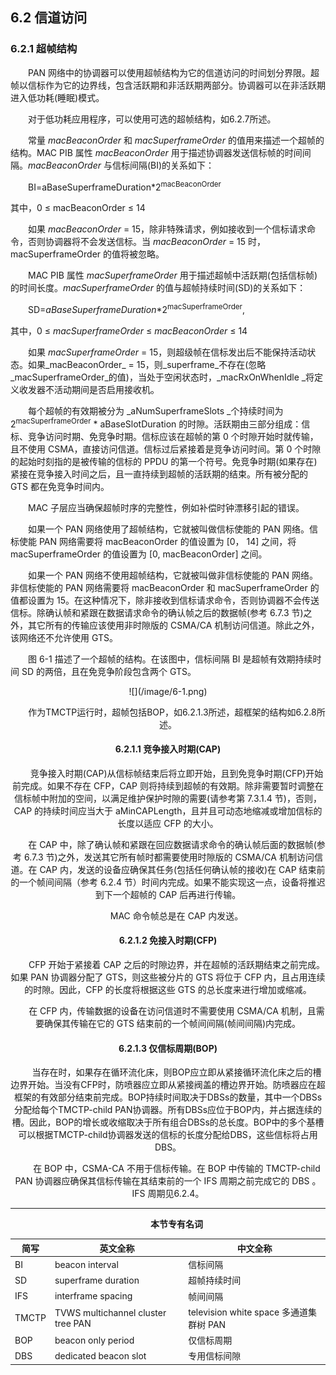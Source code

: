 ## 6.2 信道访问

### 6.2.1 超帧结构

　　PAN 网络中的协调器可以使用超帧结构为它的信道访问的时间划分界限。超帧以信标作为它的边界线，包含活跃期和非活跃期两部分。协调器可以在非活跃期进入低功耗\(睡眠\)模式。

　　对于低功耗应用程序，可以使用可选的超帧结构，如6.2.7所述。

　　常量 _macBeaconOrder_ 和 _macSuperframeOrder_ 的值用来描述一个超帧的结构。MAC PIB 属性 _macBeaconOrder_ 用于描述协调器发送信标帧的时间间隔。_macBeaconOrder_ 与信标间隔(BI)的关系如下：

　　BI=aBaseSuperframeDuration*2<sup>macBeaconOrder</sup>

其中，0 ≤ macBeaconOrder ≤ 14

　　如果 _macBeaconOrder_ = 15，除非特殊请求，例如接收到一个信标请求命令，否则协调器将不会发送信标。当 _macBeaconOrder_ = 15 时，macSuperframeOrder 的值将被忽略。

　　MAC PIB 属性 _macSuperframeOrder_ 用于描述超帧中活跃期(包括信标帧)的时间长度。_macSuperframeOrder_ 的值与超帧持续时间(SD)的关系如下：

　　SD=_aBaseSuperframeDuration_*2<sup>macSuperframeOrder</sup>,

其中，0 ≤ _macSuperframeOrder_ ≤ _macBeaconOrder_ ≤ 14

　　如果 _macSuperframeOrder_ = 15，则超级帧在信标发出后不能保持活动状态。如果_macBeaconOrder_ = 15，则_superframe_不存在(忽略_macSuperframeOrder_的值)，当处于空闲状态时，_macRxOnWhenIdle _将定义收发器不活动期间是否启用接收机。

　　每个超帧的有效期被分为 _aNumSuperframeSlots _个持续时间为 2<sup>macSuperframeOrder</sup> * aBaseSlotDuration 的时隙。活跃期由三部分组成：信标、竞争访问时期、免竞争时期。信标应该在超帧的第 0 个时隙开始时就传输，且不使用 CSMA，直接访问信道。信标过后紧接着是竞争访问时间。第 0 个时隙的起始时刻指的是被传输的信标的 PPDU 的第一个符号。免竞争时期(如果存在)紧接在竞争接入时间之后，且一直持续到超帧的活跃期的结束。所有被分配的 GTS 都在免竞争时间内。

　　MAC 子层应当确保超帧时序的完整性，例如补偿时钟漂移引起的错误。

　　如果一个 PAN 网络使用了超帧结构，它就被叫做信标使能的 PAN 网络。信标使能 PAN 网络需要将 macBeaconOrder 的值设置为 [0， 14] 之间，将 macSuperframeOrder 的值设置为 [0, macBeaconOrder] 之间。

　　如果一个 PAN 网络不使用超帧结构，它就被叫做非信标使能的 PAN 网络。非信标使能的 PAN 网络需要将 macBeaconOrder 和 macSuperframeOrder 的值都设置为 15。在这种情况下，除非接收到信标请求命令，否则协调器不会传送信标。除确认帧和紧跟在数据请求命令的确认帧之后的数据帧(参考 6.7.3 节)之外，其它所有的传输应该使用非时隙版的 CSMA/CA 机制访问信道。除此之外，该网络还不允许使用 GTS。

　　图 6-1 描述了一个超帧的结构。在该图中，信标间隔 BI 是超帧有效期持续时间 SD 的两倍，且在免竞争阶段包含两个 GTS。


<div align=center>![](/image/6-1.png)

　　作为TMCTP运行时，超帧包括BOP，如6.2.1.3所述，超框架的结构如6.2.8所述。

#### 6.2.1.1 竞争接入时期(CAP)
　　竞争接入时期(CAP)从信标帧结束后将立即开始，且到免竞争时期(CFP)开始前完成。如果不存在 CFP，CAP 则将持续到超帧的有效期。除非需要暂时调整在信标帧中附加的空间，以满足维护保护时隙的需要(请参考第 7.3.1.4 节)，否则，CAP 的持续时间应当大于 aMinCAPLength，且并且可动态地缩减或增加信标的长度以适应 CFP 的大小。

　　在 CAP 中，除了确认帧和紧跟在回应数据请求命令的确认帧后面的数据帧(参考 6.7.3 节)之外，发送其它所有帧时都需要使用时隙版的 CSMA/CA 机制访问信道。在 CAP 内，发送的设备应确保其任务(包括任何确认帧的接收)在 CAP 结束前的一个帧间间隔（参考 6.2.4 节）时间内完成。如果不能实现这一点，设备将推迟到下一个超帧的 CAP 后再进行传输。

　　MAC 命令帧总是在 CAP 内发送。

#### 6.2.1.2 免接入时期(CFP)
　　CFP 开始于紧接着 CAP 之后的时隙边界，并在超帧的活跃期结束之前完成。如果 PAN 协调器分配了 GTS，则这些被分片的 GTS 将位于 CFP 内，且占用连续的时隙。因此，CFP 的长度将根据这些 GTS 的总长度来进行增加或缩减。

　　在 CFP 内，传输数据的设备在访问信道时不需要使用 CSMA/CA 机制，且需要确保其传输在它的 GTS 结束前的一个帧间间隔(帧间间隔)内完成。

#### 6.2.1.3 仅信标周期(BOP)
　　当存在时，如果存在循环流化床，则BOP应立即从紧接循环流化床之后的槽边界开始。当没有CFP时，防喷器应立即从紧接阀盖的槽边界开始。防喷器应在超框架的有效部分结束前完成。BOP持续时间取决于DBSs的数量，其中一个DBSs分配给每个TMCTP-child PAN协调器。所有DBSs应位于BOP内，并占据连续的槽。因此，BOP的增长或收缩取决于所有组合DBSs的总长度。BOP中的多个基槽可以根据TMCTP-child协调器发送的信标的长度分配给DBS，这些信标将占用DBS。

　　在 BOP 中，CSMA-CA 不用于信标传输。在 BOP 中传输的 TMCTP-child PAN 协调器应确保其信标传输在其结束前的一个 IFS 周期之前完成它的 DBS 。 IFS 周期见6.2.4。


---

　　**本节专有名词**

 简写 | 英文全称 | 中文全称
 ---- | ---- | ----
 BI  | beacon interval| 信标间隔
 SD  | superframe duration  | 超帧持续时间
 IFS | interframe spacing | 帧间间隔
 TMCTP| TVWS multichannel cluster tree PAN | television white space 多通道集群树 PAN
 BOP| beacon only period | 仅信标周期
 DBS| dedicated beacon slot | 专用信标间隙 
